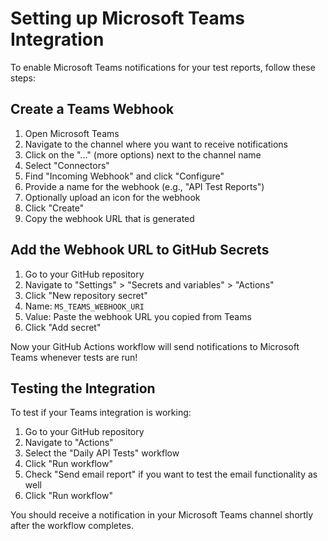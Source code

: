 # Setting up Microsoft Teams Integration

To enable Microsoft Teams notifications for your test reports, follow these steps:

## Create a Teams Webhook

1. Open Microsoft Teams
2. Navigate to the channel where you want to receive notifications
3. Click on the "..." (more options) next to the channel name
4. Select "Connectors"
5. Find "Incoming Webhook" and click "Configure" 
6. Provide a name for the webhook (e.g., "API Test Reports")
7. Optionally upload an icon for the webhook
8. Click "Create"
9. Copy the webhook URL that is generated

## Add the Webhook URL to GitHub Secrets

1. Go to your GitHub repository
2. Navigate to "Settings" > "Secrets and variables" > "Actions"
3. Click "New repository secret"
4. Name: `MS_TEAMS_WEBHOOK_URI`
5. Value: Paste the webhook URL you copied from Teams
6. Click "Add secret"

Now your GitHub Actions workflow will send notifications to Microsoft Teams whenever tests are run!

## Testing the Integration

To test if your Teams integration is working:

1. Go to your GitHub repository
2. Navigate to "Actions"
3. Select the "Daily API Tests" workflow
4. Click "Run workflow"
5. Check "Send email report" if you want to test the email functionality as well
6. Click "Run workflow"

You should receive a notification in your Microsoft Teams channel shortly after the workflow completes.
